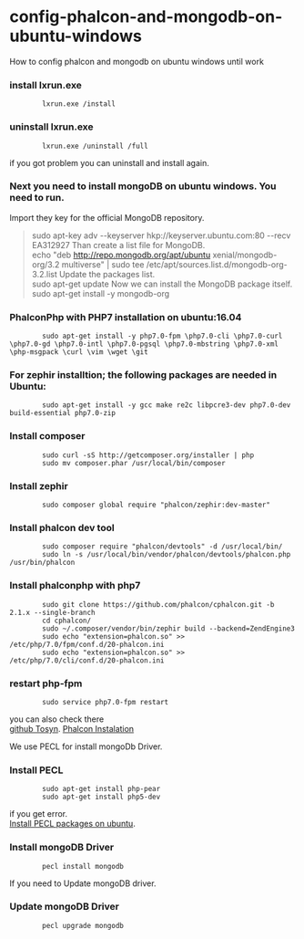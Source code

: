 # config-phalcon-and-mongodb-on-ubuntu-windows
How to config phalcon and mongodb on ubuntu windows until work

### install lxrun.exe
            lxrun.exe /install

### uninstall lxrun.exe
            lxrun.exe /uninstall /full

if you got problem you can uninstall and install again.

### Next you need to install mongoDB on ubuntu windows. You need to run.

Import they key for the official MongoDB repository.</br>
>sudo apt-key adv --keyserver hkp://keyserver.ubuntu.com:80 --recv EA312927
Than create a list file for MongoDB.</br>
            echo "deb http://repo.mongodb.org/apt/ubuntu xenial/mongodb-org/3.2 multiverse" | sudo tee /etc/apt/sources.list.d/mongodb-org-3.2.list
Update the packages list.</br>
            sudo apt-get update
Now we can install the MongoDB package itself.</br>
            sudo apt-get install -y mongodb-org

### PhalconPhp with PHP7 installation on ubuntu:16.04

            sudo apt-get install -y php7.0-fpm \php7.0-cli \php7.0-curl \php7.0-gd \php7.0-intl \php7.0-pgsql \php7.0-mbstring \php7.0-xml \php-msgpack \curl \vim \wget \git

### For zephir installtion; the following packages are needed in Ubuntu:
            sudo apt-get install -y gcc make re2c libpcre3-dev php7.0-dev build-essential php7.0-zip

### Install composer
            sudo curl -sS http://getcomposer.org/installer | php
            sudo mv composer.phar /usr/local/bin/composer

### Install zephir
            sudo composer global require "phalcon/zephir:dev-master"

### Install phalcon dev tool
            sudo composer require "phalcon/devtools" -d /usr/local/bin/
            sudo ln -s /usr/local/bin/vendor/phalcon/devtools/phalcon.php /usr/bin/phalcon


### Install phalconphp with php7
            sudo git clone https://github.com/phalcon/cphalcon.git -b 2.1.x --single-branch
            cd cphalcon/
            sudo ~/.composer/vendor/bin/zephir build --backend=ZendEngine3
            sudo echo "extension=phalcon.so" >> /etc/php/7.0/fpm/conf.d/20-phalcon.ini
            sudo echo "extension=phalcon.so" >> /etc/php/7.0/cli/conf.d/20-phalcon.ini

### restart php-fpm
            sudo service php7.0-fpm restart

you can also check there </br>
[github Tosyn](https://gist.github.com/Tosyn/fef6437dd3906ff200e471e478eaae95).
[Phalcon Instalation](https://docs.phalconphp.com/en/3.3/installation)


We use PECL for install mongoDb Driver.</br>
### Install PECL
            sudo apt-get install php-pear
            sudo apt-get install php5-dev

if you get error. </br>
[Install PECL packages on ubuntu](https://askubuntu.com/questions/403327/install-pecl-packages-on-ubuntu).

### Install mongoDB Driver
            pecl install mongodb

If you need to Update mongoDB driver. </br>
### Update mongoDB Driver
            pecl upgrade mongodb





